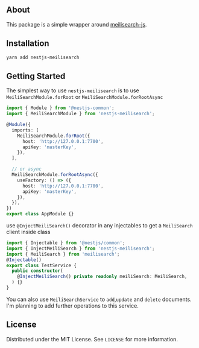 ## About

This package is a simple wrapper around [meilisearch-js](https://github.com/meilisearch/meilisearch-js).

## Installation

```bash
yarn add nestjs-meilisearch
```

## Getting Started

The simplest way to use `nestjs-meilisearch` is to use `MeiliSearchModule.forRoot` or `MeiliSearchModule.forRootAsync`

```typescript
import { Module } from '@nestjs-common';
import { MeiliSearchModule } from 'nestjs-meilisearch';

@Module({
  imports: [
    MeiliSearchModule.forRoot({
      host: 'http://127.0.0.1:7700',
      apiKey: 'masterKey',
    }),
  ],

  // or async
  MeiliSearchModule.forRootAsync({
    useFactory: () => ({
      host: 'http://127.0.0.1:7700',
      apiKey: 'masterKey',
    }),
  }),
})
export class AppModule {}
```

use `@InjectMeiliSearch()` decorator in any injectables to get a `MeiliSearch` client inside class

```typescript
import { Injectable } from '@nestjs/common';
import { InjectMeiliSearch } from 'nestjs-meilisearch';
import { MeiliSearch } from 'meilisearch';
@Injectable()
export class TestService {
  public constructor(
    @InjectMeiliSearch() private readonly meiliSearch: MeiliSearch,
  ) {}
}
```

You can also use `MeiliSearchService` to `add`,`update` and `delete` documents. I'm planning to add further operations to this service.

## License

Distributed under the MIT License. See `LICENSE` for more information.
